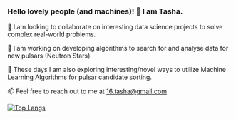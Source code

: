 ### Hello lovely people (and machines)! 👋 I am Tasha.

👯 I am looking to collaborate on interesting data science projects to solve complex real-world problems.

🔭 I am working on developing algorithms to search for and analyse data for new pulsars (Neutron Stars).

🔭 These days I am also exploring interesting/novel ways to utilize Machine Learning Algorithms for pulsar candidate sorting.

📫 Feel free to reach out to me at 16.tasha@gmail.com 

[![Top Langs](https://github-readme-stats-git-masterrstaa-rickstaa.vercel.app/api/top-langs/?username=tgautam16)](https://github.com/tgautam16/github-readme-stats)




<!--
**tgautam16/tgautam16** is a ✨ _special_ ✨ repository because its `README.md` (this file) appears on your GitHub profile.

Here are some ideas to get you started:


